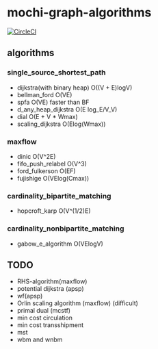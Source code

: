 # mochi-graph-algorithms

[![CircleCI](https://circleci.com/gh/kutimoti/mochi-graph-algorithms.svg?style=svg)](https://circleci.com/gh/kutimoti/mochi-graph-algorithms)

## algorithms

### single_source_shortest_path

- dijkstra(with binary heap) 
  O((V + E)logV)
- bellman_ford 
  O(VE)
- spfa
  O(VE) faster than BF
- d_any_heap_dijkstra
  O(E log_E/V_V)
- dial
  O(E + V * Wmax)
- scaling_dijkstra
  O(Elog(Wmax))

### maxflow

- dinic
  O(V^2E)
- fifo_push_relabel
  O(V^3)
- ford_fulkerson
  O(EF)
- fujishige
  O(VElog(Cmax))

### cardinality_bipartite_matching

- hopcroft_karp
  O(V^(1/2)E)

### cardinality_nonbipartite_matching

- gabow_e_algorithm
  O(VElogV)


## TODO

- RHS-algorithm(maxflow)
- potential dijkstra (apsp)
- wf(apsp)
- Orlin scaling algorithm (maxflow) (difficult)
- primal dual (mcstf)
- min cost circulation
- min cost transshipment
- mst
- wbm and wnbm
